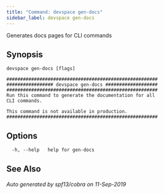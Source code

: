 ```yaml
---
title: "Command: devspace gen-docs"
sidebar_label: devspace gen-docs
---
```



Generates docs pages for CLI commands

## Synopsis


```
devspace gen-docs [flags]
```

```
#######################################################
################# devspace gen-docs ###################
#######################################################
Run this command to generate the documentation for all
CLI commands.

This command is not available in production.
#######################################################
```
## Options

```
  -h, --help   help for gen-docs
```

## See Also

###### Auto generated by spf13/cobra on 11-Sep-2019
